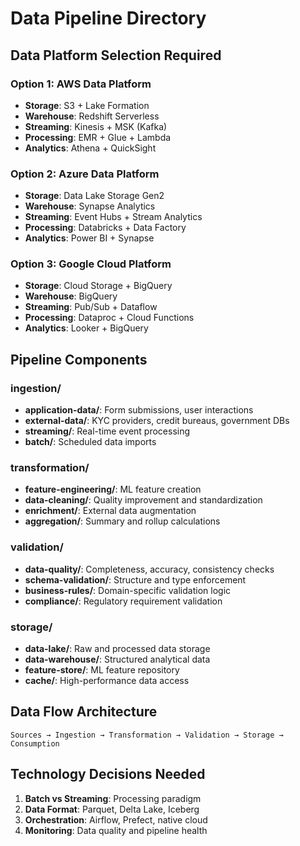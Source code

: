 # Data Pipeline Directory

## Data Platform Selection Required

### Option 1: AWS Data Platform
- **Storage**: S3 + Lake Formation
- **Warehouse**: Redshift Serverless
- **Streaming**: Kinesis + MSK (Kafka)
- **Processing**: EMR + Glue + Lambda
- **Analytics**: Athena + QuickSight

### Option 2: Azure Data Platform  
- **Storage**: Data Lake Storage Gen2
- **Warehouse**: Synapse Analytics
- **Streaming**: Event Hubs + Stream Analytics
- **Processing**: Databricks + Data Factory
- **Analytics**: Power BI + Synapse

### Option 3: Google Cloud Platform
- **Storage**: Cloud Storage + BigQuery
- **Warehouse**: BigQuery
- **Streaming**: Pub/Sub + Dataflow
- **Processing**: Dataproc + Cloud Functions
- **Analytics**: Looker + BigQuery

## Pipeline Components

### ingestion/
- **application-data/**: Form submissions, user interactions
- **external-data/**: KYC providers, credit bureaus, government DBs
- **streaming/**: Real-time event processing
- **batch/**: Scheduled data imports

### transformation/
- **feature-engineering/**: ML feature creation
- **data-cleaning/**: Quality improvement and standardization
- **enrichment/**: External data augmentation
- **aggregation/**: Summary and rollup calculations

### validation/
- **data-quality/**: Completeness, accuracy, consistency checks
- **schema-validation/**: Structure and type enforcement
- **business-rules/**: Domain-specific validation logic
- **compliance/**: Regulatory requirement validation

### storage/
- **data-lake/**: Raw and processed data storage
- **data-warehouse/**: Structured analytical data
- **feature-store/**: ML feature repository
- **cache/**: High-performance data access

## Data Flow Architecture

```
Sources → Ingestion → Transformation → Validation → Storage → Consumption
```

## Technology Decisions Needed

1. **Batch vs Streaming**: Processing paradigm
2. **Data Format**: Parquet, Delta Lake, Iceberg
3. **Orchestration**: Airflow, Prefect, native cloud
4. **Monitoring**: Data quality and pipeline health